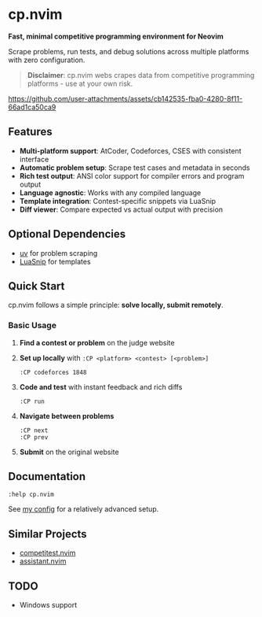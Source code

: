 # cp.nvim

**Fast, minimal competitive programming environment for Neovim**

Scrape problems, run tests, and debug solutions across multiple platforms with zero configuration.

> **Disclaimer**: cp.nvim webs crapes data from competitive programming platforms - use at your own risk.

https://github.com/user-attachments/assets/cb142535-fba0-4280-8f11-66ad1ca50ca9

## Features

- **Multi-platform support**: AtCoder, Codeforces, CSES with consistent interface
- **Automatic problem setup**: Scrape test cases and metadata in seconds
- **Rich test output**: ANSI color support for compiler errors and program output
- **Language agnostic**: Works with any compiled language
- **Template integration**: Contest-specific snippets via LuaSnip
- **Diff viewer**: Compare expected vs actual output with precision

## Optional Dependencies

- [uv](https://docs.astral.sh/uv/) for problem scraping
- [LuaSnip](https://github.com/L3MON4D3/LuaSnip) for templates

## Quick Start

cp.nvim follows a simple principle: **solve locally, submit remotely**.

### Basic Usage

1. **Find a contest or problem** on the judge website
2. **Set up locally** with `:CP <platform> <contest> [<problem>]`

   ```
   :CP codeforces 1848
   ```

3. **Code and test** with instant feedback and rich diffs

   ```
   :CP run
   ```

4. **Navigate between problems**

   ```
   :CP next
   :CP prev
   ```

5. **Submit** on the original website

## Documentation

```vim
:help cp.nvim
```

See [my config](https://github.com/barrett-ruth/dots/blob/main/nvim/lua/plugins/cp.lua) for a relatively advanced setup.

## Similar Projects

- [competitest.nvim](https://github.com/xeluxee/competitest.nvim)
- [assistant.nvim](https://github.com/A7Lavinraj/assistant.nvim)

## TODO

- Windows support
